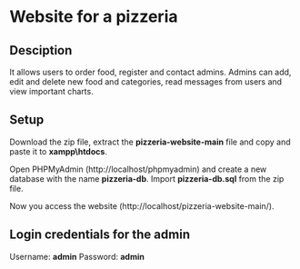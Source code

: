 # Website for a pizzeria

## Desciption

It allows users to order food, register and contact admins. Admins can add, edit and delete new food and categories, read messages from users and view important charts.

## Setup

Download the zip file, extract the **pizzeria-website-main** file and copy and paste it to **xampp\htdocs**.

Open PHPMyAdmin (http://localhost/phpmyadmin) and create a new database with the name **pizzeria-db**.
Import **pizzeria-db.sql** from the zip file.

Now you access the website (http://localhost/pizzeria-website-main/).

## Login credentials for the admin

Username: **admin**
Password: **admin**
